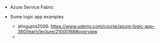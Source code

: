 - Azure Service Fabric

- Some logic app examples
  - atingupta2006: https://www.udemy.com/course/azure-logic-app-360/learn/lecture/21000168#overview
  -

